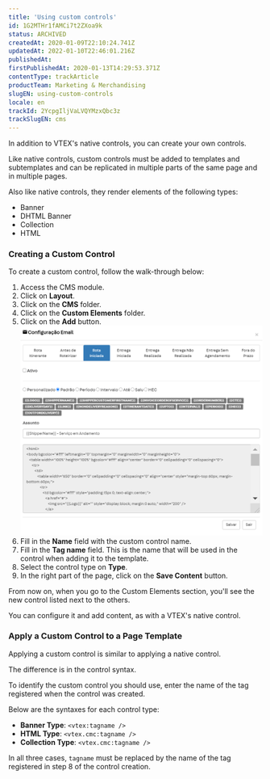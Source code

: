 ```yaml
---
title: 'Using custom controls'
id: 1G2MTHr1fAMCi7t2ZXoa9k
status: ARCHIVED
createdAt: 2020-01-09T22:10:24.741Z
updatedAt: 2022-01-10T22:46:01.216Z
publishedAt: 
firstPublishedAt: 2020-01-13T14:29:53.371Z
contentType: trackArticle
productTeam: Marketing & Merchandising
slugEN: using-custom-controls
locale: en
trackId: 2YcpgIljVaLVQYMzxQbc3z
trackSlugEN: cms
---
```


In addition to VTEX's native controls, you can create your own controls.

Like native controls, custom controls must be added to templates and subtemplates and can be replicated in multiple parts of the same page and in multiple pages.

Also like native controls, they render elements of the following types:
- Banner
- DHTML Banner
- Collection
- HTML

### Creating a Custom Control

To create a custom control, follow the walk-through below:
1. Access the CMS module.
2. Click on __Layout__.
3. Click on the __CMS__ folder.
4. Click on the __Custom Elements__ folder.
5. Click on the __Add__ button.
![8 1](https://raw.githubusercontent.com/vtexdocs/help-center-content/refs/heads/main/_1.png)
6. Fill in the __Name__ field with the custom control name.
7. Fill in the __Tag name__ field. This is the name that will be used in the control when adding it to the template.
8. Select the control type on __Type__.
9. In the right part of the page, click on the __Save Content__ button.

From now on, when you go to the Custom Elements section, you'll see the new control listed next to the others.

You can configure it and add content, as with a VTEX's native control.


### Apply a Custom Control to a Page Template

Applying a custom control is similar to applying a native control.

The difference is in the control syntax.

To identify the custom control you should use, enter the name of the tag registered when the control was created.

Below are the syntaxes for each control type:
- __Banner Type__: `<vtex:tagname />`
- __HTML Type__: `<vtex.cmc:tagname />`
- __Collection Type__: `<vtex.cmc:tagname />`

In all three cases, `tagname` must be replaced by the name of the tag registered in step 8 of the control creation.
